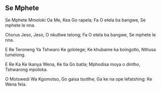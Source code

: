## Se Mphete

Se Mphete Mmoloki Oa Me,
Kea Go rapela;
Fa O etela ba bangwe,
Se mphete le nna.

Chorus
Jeso, Jeso, O nkutlwe telong;
Fa O etela ba bangwe,
Se mphete le nna.

E Re Teroneng Ya Tshwaro
Ke gololege;
Ke khubame ka boingotlo,
Nthusa tumelong.

E Re Ka Ke Ikanya Wena,
Ke tla Go batla;
Mphodisa moya o dintho,
Tshwarong mpoloka.

O Motswedi Wa Kgomotso,
Go gaisa tsotlhe;
Ga ke na ope lefatshing:
Ke Wena fela.

